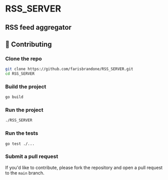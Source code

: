 # RSS_SERVER
 ## RSS feed aggregator

## 🤝 Contributing

### Clone the repo

```bash
git clone https://github.com/farisbrandone/RSS_SERVER.git
cd RSS_SERVER
```

### Build the project

```bash
go build
```

### Run the project

```bash
./RSS_SERVER
```

### Run the tests

```bash
go test ./...
```

### Submit a pull request

If you'd like to contribute, please fork the repository and open a pull request to the `main` branch.
